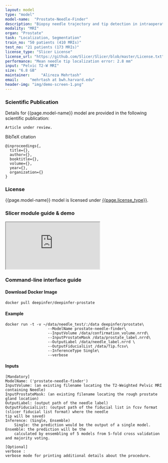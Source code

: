 ```yaml
---
layout: model
type: "model"
model-name:  "Prostate-Needle-Finder"
description: "Biopsy needle trajectory and tip detection in intraoperative MRIs."
modality: "MRI"
organ: "Prostate"
task: "Localization, Segmentation"
train_no: "50 patients (410 MRIs)"
test_no: "21 patients (173 MRIs)"
license_type: "Slicer License"
license_url: "https://github.com/Slicer/Slicer/blob/master/License.txt"
performance: "Mean needle tip localization error: 2.8 mm"
input: "Pelvic T2-W MRI"
size: "6.8 GB"
maintainer:     "Alireza Mehrtash"
email:     "mehrtash at bwh.harvard.edu"
header-img: "img/demo-screen-1.png"
---
```



### Scientific Publication
Details for {{page.model-name}} model are provided in the following scientific publication:
```
Article under review.
```
BibTeX citation

```
@inproceedings{,
  title={},
  author={},
  booktitle={},
  volume={},
  year={},
  organization={}
}
```

### License
{{page.model-name}} model is licensed under [{{page.license_type}}]({{page.license_url}}).<br>

<!--For attribution in academic contexts, please cite the following work(s):-->

### Slicer module guide & demo
<div class="row">
<div class="col-md-6">
<div class="embed-responsive embed-responsive-16by9">
<iframe src="https://www.youtube.com/embed/cKKjTxR-DxQ?rel=0&amp;showinfo=0" frameborder="1" allow="autoplay;" allowfullscreen></iframe>
</div>
</div>
</div>


### Command-line interface guide
#### Download Docker Image
```
docker pull deepinfer/deepinfer-prostate
```
#### Example
```
docker run -t -v ~/data/needle_test/:/data deepinfer/prostate\
                   --ModelName prostate-needle-finder\
                   --InputVolume /data/confirmation_volume.nrrd\
                   --InputProstateMask /data/prostate_label.nrrd\
                   --OutputLabel /data/needle_label.nrrd \
                   --OutputFiducialList /data/Tip.fcsv\
                   --InferenceType Single\
                   --verbose
```
#### Inputs
```
[Mandatory]
ModelName: ('prostate-needle-finder')
InputVolume: (an existing filename locating the T2-Weighted Pelvic MRI containing Needle)
InputProstateMask: (an existing filename locating the rough prostate gland location)
OutputLabel: (output path of the needle label)
OutputFiducialList: (output path of the fiducial list in fcsv format (slicer fiducial list format) where the needle
tip will be saved)
Inference: (Single, Ensemble)
    Single: the prediction would be the output of a single model. Ensemble: the prediction will be the 
    calculated by ensembling of 5 models from 5-fold cross validation and majority voting.

[Optional]
verbose : 
verbose mode for printing additional details about the procedure.
```
<!-- ### Related blog posts -->

